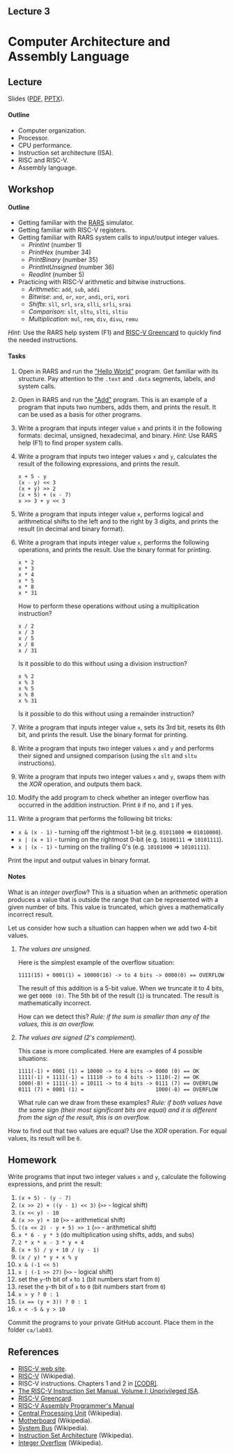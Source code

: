 Lecture 3
---

# Computer Architecture and Assembly Language

## Lecture

Slides ([PDF](CA_Lecture_03.pdf), [PPTX](CA_Lecture_03.pptx)).

#### Outline

* Computer organization.
* Processor.
* CPU performance.
* Instruction set architecture (ISA).
* RISC and RISC-V.
* Assembly language.

## Workshop

#### Outline

* Getting familiar with the [RARS](https://github.com/TheThirdOne/rars) simulator.
* Getting familiar with RISC-V registers.
* Getting familiar with RARS system calls to input/output integer values.
    * _PrintInt_ (number 1)
    * _PrintHex_ (number 34)
    * _PrintBinary_ (number 35)
    * _PrintIntUnsigned_ (number 36)
    * _ReadInt_ (number 5)
* Practicing with RISC-V arithmetic and bitwise instructions.
    * _Arithmetic_: `add`, `sub`, `addi`
    * _Bitwise_: `and`, `or`, `xor`, `andi`, `ori`, `xori`
    * _Shifts_: `sll`, `srl`, `sra`, `slli`, `srli`, `srai`
    * _Comparison_: `slt`, `sltu`, `slti`, `sltiu`
    * _Multiplication_: `mul`, `rem`, `div`, `divu`, `remu`
 
_Hint_: Use the RARS help system (F1) and [RISC-V Greencard](../../../related/greencard-20181213.pdf)
        to quickly find the needed instructions.

#### Tasks

1. Open in RARS and run the ["Hello World"](workshop/hello.s) program.
   Get familiar with its structure. Pay attention to the `.text` and `.data` segments, labels,
   and system calls.

2. Open in RARS and run the ["Add"](workshop/add.s) program.
   This is an example of a program that inputs two numbers, adds them, and prints the result.
   It can be used as a basis for other programs.

3. Write a program that inputs integer value `x` and prints it in the following formats:
   decimal, unsigned, hexadecimal, and binary. _Hint_: Use RARS help (F1) to find proper system calls. 

4. Write a program that inputs two integer values `x` and `y`, calculates the result of the
   following expressions, and prints the result.

       x + 5 - y 
       (x - y) << 3
       (x + y) >> 2
       (x + 5) + (x - 7)
       x >> 3 + y << 3

5. Write a program that inputs integer value `x`, performs logical and arithmetical shifts to
   the left and to the right by 3 digits, and prints the result (in decimal and binary format).

6. Write a program that inputs integer value `x`, performs the following operations,
   and prints the result. Use the binary format for printing.

       x * 2
       x * 3
       x * 4
       x * 5
       x * 8
       x * 31

   How to perform these operations without using a multiplication instruction?       

       x / 2
       x / 3
       x / 5
       x / 8
       x / 31

   Is it possible to do this without using a division instruction?       

       x % 2
       x % 3
       x % 5
       x % 8
       x % 31

   Is it possible to do this without using a remainder instruction?

7. Write a program that inputs integer value `x`, sets its 3rd bit, resets its 6th bit,
   and prints the result. Use the binary format for printing.

8. Write a program that inputs two integer values `x` and `y` and performs their signed and 
   unsigned comparison (using the `slt` and `sltu` instructions).

9. Write a program that inputs two integer values `x` and `y`, swaps them with the _XOR_
   operation, and outputs them back. 

10. Modify the add program to check whether an integer overflow has occurred in the addition instruction.
    Print `0` if no, and `1` if yes.

11. Write a program that performs the following bit tricks:

   * `x & (x - 1)` - turning off the rightmost 1-bit (e.g. `01011000` => `01010000`).
   * `x | (x + 1)` - turning on the rightmost 0-bit (e.g. `10100111` => `10101111`).
   * `x | (x - 1)` - turning on the trailing 0's (e.g. `10101000` => `10101111`).

   Print the input and output values in binary format.
 
#### Notes

What is an _integer overflow_? This is a situation when an arithmetic operation
produces a value that is outside the range that can be represented with a given number of bits.
This value is truncated, which gives a mathematically incorrect result.

Let us consider how such a situation can happen when we add two 4-bit values.

1. _The values are unsigned._
 
    Here is the simplest example of the overflow situation:

       1111(15) + 0001(1) = 10000(16) -> to 4 bits -> 0000(0) == OVERFLOW 

   The result of this addition is a 5-bit value. When we truncate it to 4 bits, we get `0000 (0)`.
   The 5th bit of the result (`1`) is truncated. The result is mathematically incorrect.

   How can we detect this? _Rule: if the sum is smaller than any of the values, this is an overflow._ 

2. _The values are signed (2's complement)._

   This case is more complicated. Here are examples of 4 possible situations:
   
       1111(-1) + 0001 (1) = 10000 -> to 4 bits -> 0000 (0) == OK
       1111(-1) + 1111(-1) = 11110 -> to 4 bits -> 1110(-2) == OK
       1000(-8) + 1111(-1) = 10111 -> to 4 bits -> 0111 (7) == OVERFLOW
       0111 (7) + 0001 (1) =                       1000(-8) == OVERFLOW

   What rule can we draw from these examples? _Rule: if both values have the same sign 
   (their most significant bits are equal) and it is different from the sign of the result,
   this is an overflow._
   
How to find out that two values are equal? Use the _XOR_ operation. For equal values, its result will be `0`. 

## Homework

Write programs that input two integer values `x` and `y`, calculate the following expressions, and print the result:

1. `(x + 5) - (y - 7)`
2. `(x >> 2) + ((y - 1) << 3)` (`>>` - logical shift)
3. `(x << y) - 10`
4. `(x >> y) + 10` (`>>` - arithmetical shift)
5. `((x << 2) - y + 5) >> 1` (`>>` - arithmetical shift)
6. `x * 6 - y * 3` (do multiplication using shifts, adds, and subs)
7. `2 * x * x - 3 * y + 4`
8. `(x + 5) / y + 10 / (y - 1)`
9. `(x / y) * y + x % y` 
10. `x & (-1 << 5)`
11. `x | (-1 >> 27)` (`>>` - logical shift)
12. set the `y`-th bit of `x` to `1` (bit numbers start from `0`)
13. reset the `y`-th bit of `x` to `0` (bit numbers start from `0`)
14. `x > y ? 0 : 1`
15. `(x == (y + 3)) ? 0 : 1`
16. `x < -5 & y > 10`

Commit the programs to your private GitHub account. Place them in the folder `ca/lab03`.

## References

* [RISC-V web site](https://riscv.org/).
* [RISC-V](https://en.wikipedia.org/wiki/RISC-V) (Wikipedia).
* RISC-V instructions. Chapters 1 and 2 in [[CODR]](../../books.md).
* [The RISC-V Instruction Set Manual. Volume I: Unprivileged ISA](
  https://github.com/riscv/riscv-isa-manual/releases/latest).
* [RISC-V Greencard](
  https://github.com/andrewt0301/hse-acos-course/blob/master/related/greencard-20181213.pdf).
* [RISC-V Assembly Programmer's Manual](https://github.com/riscv/riscv-asm-manual/blob/master/riscv-asm.md)
* [Central Processing Unit](https://en.wikipedia.org/wiki/Central_processing_unit) (Wikipedia).
* [Motherboard](https://en.wikipedia.org/wiki/Motherboard) (Wikipedia).
* [System Bus](https://en.wikipedia.org/wiki/System_bus) (Wikipedia).
* [Instruction Set Architecture](
  https://en.wikipedia.org/wiki/Instruction_set_architecture) (Wikipedia).
* [Integer Overflow](https://en.wikipedia.org/wiki/Integer_overflow) (Wikipedia).
